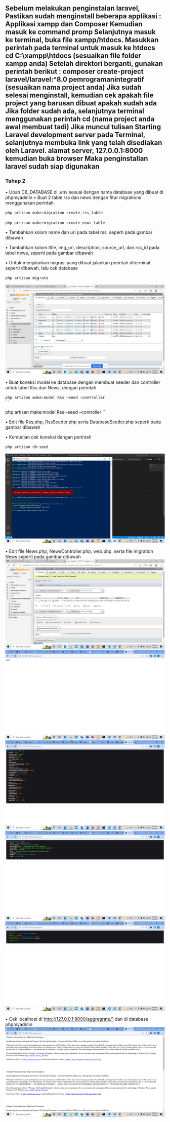 Sebelum melakukan penginstalan laravel, Pastikan sudah menginstall beberapa applikasi : Applikasi xampp dan Composer
Kemudian masuk ke command promp
Selanjutnya masuk ke terminal, buka file xampp/htdocs. Masukkan perintah pada terminal untuk masuk ke htdocs cd C:\xampp\htdocs (sesuaikan file folder xampp anda)
Setelah direktori berganti, gunakan perintah berikut : composer create-project laravel/laravel:^8.0 pemrogramanintegratif (sesuaikan nama project anda)
Jika sudah selesai menginstall, kemudian cek apakah file project yang barusan dibuat apakah sudah ada 
Jika folder sudah ada, selanjutnya terminal menggunakan perintah cd (nama project anda awal membuat tadi)
Jika muncul tulisan Starting Laravel development server pada Terminal, selanjutnya membuka link yang telah disediakan oleh Laravel. alamat server, 127.0.0.1:8000 kemudian buka browser
Maka penginstallan laravel sudah siap digunakan
-----
### Tahap 2
•	Ubah DB_DATABASE di .env sesuai dengan nama database yang dibuat di phpmyadmin
• Buat 2 table rss dan news dengan fitur migrations menggunakan perintah
  ```
  php artisan make:migration create_rss_table
  
  php artisan make:migration create_news_table
  ```
• Tambahkan kolom name dan url pada tabel rss, seperti pada gambar dibawah

• Tambahkan kolom title, img_url, description, source_url,  dan rss_id pada tabel news, seperti pada gambar dibawah
  

• Untuk menjalankan migrasi yang dibuat jalankan perintah diterminal seperti dibawah, lalu cek database
  ```
  php artisan migrate
  ```
  ![](Assets/01.png)

• Buat koneksi  model  ke database  dengan membuat seeder dan controller untuk tabel Rss dan News, dengan perintah
  ```
  php artisan make:model Rss –seed –controller
  ``
  
  ```
  php artisan make:model Rss –seed –controller
  ``
  
• Edit file Rss.php, RssSeeder.php serta DatabaseSeeder.php seperti pada gambar dibawah
 
• Kemudian cek koneksi dengan perintah
  ```
  php artisan db:seed
  ```
  ![](Assets/02.png)
  
• Edit file News.php, NewsController.php, web.php, serta file migration News seperti pada gambar dibawah
  ![](Assets/03.png)
  ![](Assets/04.png)
  ![](Assets/05.png)
  ![](Assets/06.png)
  ![](Assets/07.png)

• Cek localhost di http://127.0.0.1:8000/aggregrate/1 dan di database phpmyadmin
  ![](Assets/08.png)
  
